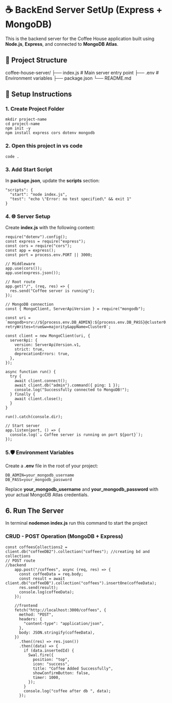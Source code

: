 # ☕ BackEnd Server SetUp (Express + MongoDB)

This is the backend server for the Coffee House application built using **Node.js**, **Express**, and connected to **MongoDB Atlas**.

## 📁 Project Structure

coffee-house-server/
├── index.js # Main server entry point
├── .env # Environment variables
├── package.json
└── README.md

## 🔧 Setup Instructions

### 1. Create Project Folder

```Cmd
mkdir project-name
cd project-name
npm init -y
npm install express cors dotenv mongodb
```

### 2. Open this project in vs code

```
code .
```

### 3. Add Start Script

In **package.json**, update the **scripts** section:

```
"scripts": {
  "start": "node index.js",
  "test": "echo \"Error: no test specified\" && exit 1"
}
```

### 4. 🌐 Server Setup

Create **index.js** with the following content:

```
require("dotenv").config();
const express = require("express");
const cors = require("cors");
const app = express();
const port = process.env.PORT || 3000;

// Middleware
app.use(cors());
app.use(express.json());

// Root route
app.get("/", (req, res) => {
  res.send("Coffee server is running");
});

// MongoDB connection
const { MongoClient, ServerApiVersion } = require("mongodb");

const uri = `mongodb+srv://${process.env.DB_ADMIN}:${process.env.DB_PASS}@cluster0.glnanjr.mongodb.net/?retryWrites=true&w=majority&appName=Cluster0`;

const client = new MongoClient(uri, {
  serverApi: {
    version: ServerApiVersion.v1,
    strict: true,
    deprecationErrors: true,
  },
});

async function run() {
  try {
    await client.connect();
    await client.db("admin").command({ ping: 1 });
    console.log("Successfully connected to MongoDB!");
  } finally {
    await client.close();
  }
}

run().catch(console.dir);

// Start server
app.listen(port, () => {
  console.log(`☕ Coffee server is running on port ${port}`);
});
```

### 5.🛡️ Environment Variables

Create a **.env** file in the root of your project:

```
DB_ADMIN=your_mongodb_username
DB_PASS=your_mongodb_password
```

Replace **your_mongodb_username** and **your_mongodb_password** with your actual MongoDB Atlas credentials.

## 6. Run The Server

In terminal **nodemon index.js** run this command to start the project

### CRUD - POST Operation (MongoDB + Express)

```
const coffeesCollections2 = client.db("coffeeDB2").collection("coffees"); //creating bd and collections
// POST route
//backend
    app.post("/coffees", async (req, res) => {
      const coffeeData = req.body;
      const result = await client.db("coffeeDB").collection("coffees").insertOne(coffeeData);
      res.send(result);
      console.log(coffeeData);
    });

    //frontend
    fetch("http://localhost:3000/coffees", {
      method: "POST",
      headers: {
        "content-type": "application/json",
      },
      body: JSON.stringify(coffeeData),
    })
      .then((res) => res.json())
      .then((data) => {
        if (data.insertedId) {
          Swal.fire({
            position: "top",
            icon: "success",
            title: "Coffee Added Successfully",
            showConfirmButton: false,
            timer: 1000,
          });
        }
        console.log("coffee after db ", data);
      });

```
